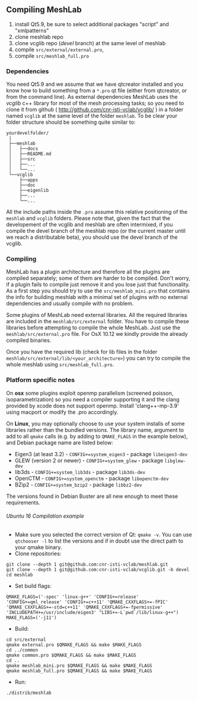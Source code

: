 ## Compiling MeshLab

1. install Qt5.9, be sure to select additional packages "script" and "xmlpatterns"
2. clone meshlab repo
3. clone vcglib repo (_devel_ branch) at the same level of meshlab 
4. compile `src/external/external.pro`, 
5. compile `src/meshlab_full.pro`

### Dependencies
You need Qt5.9 and we assume that we have qtcreator installed and you know how to build something from a `*.pro` qt file (either from qtcreator, or from the command line). As external dependencies MeshLab uses the _vcglib_ c++ library for most of the mesh processing tasks; so you need to clone it from github ( http://github.com/cnr-isti-vclab/vcglib/ ) in a folder named `vcglib` at the same level of the folder `meshlab`. To be clear your folder structure should be something quite similar to:

    yourdevelfolder/
     |
     ├──meshlab
     │   ├──docs
     │   ├──README.md
     │   ├──src
     │   ├──...
     │   └──...
     └──vcglib
         ├──apps
         ├──doc
         ├──eigenlib
         ├──...
         └──...

All the include paths inside the `.pro` assume this relative positioning of the `meshlab` and `vcglib` folders. Please note that, given the fact that the developement of the vcglib and meshlab are often intermixed, if you compile the devel branch of the meshlab repo (or the current master until we reach a distributable beta), you should use the devel branch of the vcglib. 

### Compiling
MeshLab has a plugin architecture and therefore all the plugins are compiled separately; some of them are harder to be compiled. Don't worry, if a plugin fails to compile just remove it and you lose just that functionality. As a first step you should try to use the `src/meshlab_mini.pro` that contains the info for building meshlab with a minimal set of plugins with no external dependencies and usually compile with no problem.

Some plugins of MeshLab need external libraries. All the required libraries are included in the `meshlab/src/external` folder. You have to compile these libraries before attempting to compile the whole MeshLab. Just use the `meshlab/src/external.pro` file. For OsX 10.12 we kindly provide the already compiled binaries. 

Once you have the required lib (check for lib files in the folder `meshlab/src/external/lib/<your_architecture>`) you can try to compile the whole meshlab using `src/meshlab_full.pro`. 

### Platform specific notes
On __osx__ some plugins exploit openmp parallelism (screened poisson, isoparametrization) so you need a compiler supporting it and the clang provided by xcode does not support openmp. Install 'clang++-mp-3.9' using macport or modify the .pro accordingly.

On __Linux__, you may optionally choose to use your system installs of some libraries rather than the bundled versions.
The library name, argument to add to all `qmake` calls (e.g. by adding to `QMAKE_FLAGS` in the example below), and Debian package name are listed below:

* Eigen3 (at least 3.2) - `CONFIG+=system_eigen3` - package `libeigen3-dev`
* GLEW (version 2 or newer) - `CONFIG+=system_glew` - package `libglew-dev`
* lib3ds - `CONFIG+=system_lib3ds` - package `lib3ds-dev`
* OpenCTM - `CONFIG+=system_openctm` - package `libopenctm-dev`
* BZip2 - `CONFIG+=system_bzip2` - package `libbz2-dev`

The versions found in Debian Buster are all new enough to meet these requirements.

###### Ubuntu 16 Compilation example
* Make sure you selected the correct version of Qt: `qmake -v`. You can use `qtchooser -l` to list the versions and if in doubt use the direct path to your qmake binary.
* Clone repositories:
```
git clone --depth 1 git@github.com:cnr-isti-vclab/meshlab.git
git clone --depth 1 git@github.com:cnr-isti-vclab/vcglib.git -b devel
cd meshlab
```
* Set build flags:
```and
QMAKE_FLAGS=('-spec' 'linux-g++' 'CONFIG+=release' 'CONFIG+=qml_release' 'CONFIG+=c++11' 'QMAKE_CXXFLAGS+=-fPIC' 'QMAKE_CXXFLAGS+=-std=c++11' 'QMAKE_CXXFLAGS+=-fpermissive' 'INCLUDEPATH+=/usr/include/eigen3' "LIBS+=-L`pwd`/lib/linux-g++")
MAKE_FLAGS=('-j11')
```
* Build:
```
cd src/external
qmake external.pro $QMAKE_FLAGS && make $MAKE_FLAGS
cd ../common
qmake common.pro $QMAKE_FLAGS && make $MAKE_FLAGS
cd ..
qmake meshlab_mini.pro $QMAKE_FLAGS && make $MAKE_FLAGS
qmake meshlab_full.pro $QMAKE_FLAGS && make $MAKE_FLAGS
```
* Run:
```
./distrib/meshlab
```
